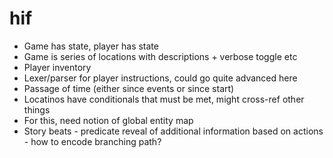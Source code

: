 # hif

- Game has state, player has state
- Game is series of locations with descriptions + verbose toggle etc
- Player inventory
- Lexer/parser for player instructions, could go quite advanced here
- Passage of time (either since events or since start)
- Locatinos have conditionals that must be met, might cross-ref other things
- For this, need notion of global entity map
- Story beats - predicate reveal of additional information based on actions - how to encode branching path?
